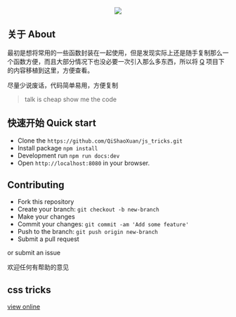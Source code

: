 <div align="center"><img src="https://raw.githubusercontent.com/QiShaoXuan/js_tricks/master/logo.png"></div>

## 关于 About

最初是想将常用的一些函数封装在一起使用，但是发现实际上还是随手复制那么一个函数方便，而且大部分情况下也没必要一次引入那么多东西，所以将 <a href="https://github.com/QiShaoXuan/Q">Q</a> 项目下的内容移植到这里，方便查看。

尽量少说废话，代码简单易用，方便复制

> talk is cheap show me the code

## 快速开始 Quick start

- Clone the `https://github.com/QiShaoXuan/js_tricks.git`
- Install package `npm install`
- Development run `npm run docs:dev`
- Open `http://localhost:8080` in your browser.

## Contributing

- Fork this repository
- Create your branch: `git checkout -b new-branch`
- Make your changes
- Commit your changes: `git commit -am 'Add some feature'`
- Push to the branch: `git push origin new-branch`
- Submit a pull request

or submit an issue

欢迎任何有帮助的意见

## css tricks
<a href="https://qishaoxuan.github.io/css_tricks/" target="_blank">view online</a>




